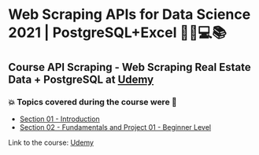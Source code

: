 # Web Scraping APIs for Data Science 2021 | PostgreSQL+Excel    🧑‍💻💻📚
## Course API Scraping - Web Scraping Real Estate Data + PostgreSQL at [Udemy](https://www.udemy.com/course/web-scraping-apis-for-data-science-2021/)
### 💥 Topics covered during the course were 🚀

- [Section 01 - Introduction](https://github.com/romulovieira777/Web_Scraping_APIs_for_Data_Science_2021_PostgreSQL_Excel/tree/main/Section%2001%20-%20Introduction)
- [Section 02 - Fundamentals and Project 01 - Beginner Level]()

Link to the course: [Udemy](https://www.udemy.com/course/web-scraping-apis-for-data-science-2021/)
